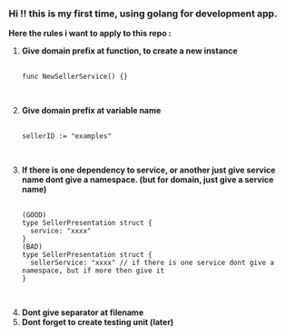 <h3>Hi !! this is my first time, using golang for development app.</h3>

<b>Here the rules i want to apply to this repo :</b>

<ol>
<li>
  <b>Give domain prefix at function, to create a new instance</b>
  <pre>
    <code>
func NewSellerService() {} 
    </code>
  </pre>
</li>

<li>
  <b>Give domain prefix at variable name</b>
  <pre>
    <code>
sellerID := "examples"
    </code>
  </pre>
</li>

<li>
  <b>If there is one dependency to service, or another just give service name dont give a namespace. (but for domain, just give a service name)</b>
  <pre>
    <code>
(GOOD)
type SellerPresentation struct {
  service: "xxxx"
}
(BAD)
type SellerPresentation struct {
  sellerService: "xxxx" // if there is one service dont give a namespace, but if more then give it
}
    </code>
  </pre>
</li>

<li>
  <b>Dont give separator at filename</b>
</li>

<li>
  <b>Dont forget to create testing unit (later)</b>
</li>
</ol>
